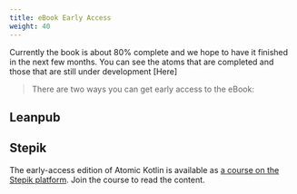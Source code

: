 ```yaml
---
title: eBook Early Access
weight: 40
---
```


Currently the book is about 80% complete and we hope to have it finished
in the next few months. You can see the atoms that are completed and those
that are still under development [Here]

> There are two ways you can get early access to the eBook:

## Leanpub


## Stepik

The early-access edition of Atomic Kotlin is available as
[a course on the Stepik platform](https://stepik.org/course/15001).
Join the course to read the content.
